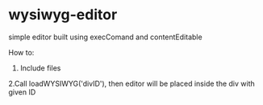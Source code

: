# wysiwyg-editor
simple editor built using execComand and contentEditable 

How to:

1. Include files

2.Call loadWYSIWYG('divID'), then editor will be placed inside the div with given ID
